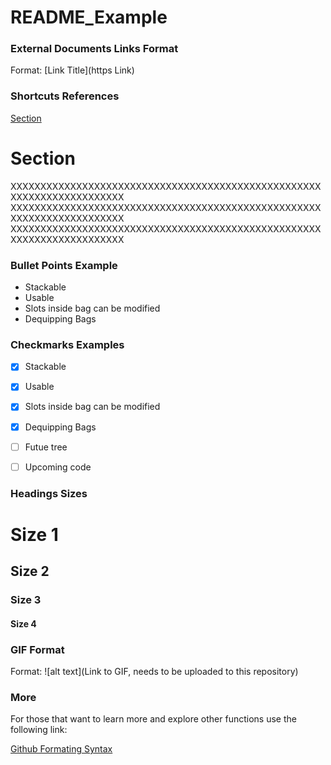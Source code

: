 # README_Example

### External Documents Links Format

Format: [Link Title](https Link)

### Shortcuts References

  <a href="#section">Section</a> 

# Section 

XXXXXXXXXXXXXXXXXXXXXXXXXXXXXXXXXXXXXXXXXXXXXXXXXXXXXXXXXXXXXXXXXXXXXXX
XXXXXXXXXXXXXXXXXXXXXXXXXXXXXXXXXXXXXXXXXXXXXXXXXXXXXXXXXXXXXXXXXXXXXXX
XXXXXXXXXXXXXXXXXXXXXXXXXXXXXXXXXXXXXXXXXXXXXXXXXXXXXXXXXXXXXXXXXXXXXXX

### Bullet Points Example

* Stackable 
* Usable 
* Slots inside bag can be modified
* Dequipping Bags

### Checkmarks Examples

  - [x] Stackable 
  - [x] Usable 
  - [x] Slots inside bag can be modified
  - [x] Dequipping Bags

  - [ ] Futue tree
  - [ ] Upcoming code

### Headings Sizes

# Size 1
## Size 2
### Size 3
#### Size 4

### GIF Format

Format: ![alt text](Link to GIF, needs to be uploaded to this repository)

### More 

For those that want to learn more and explore other functions use the following link:

[Github Formating Syntax](https://docs.github.com/en/get-started/writing-on-github/getting-started-with-writing-and-formatting-on-github/basic-writing-and-formatting-syntax)
